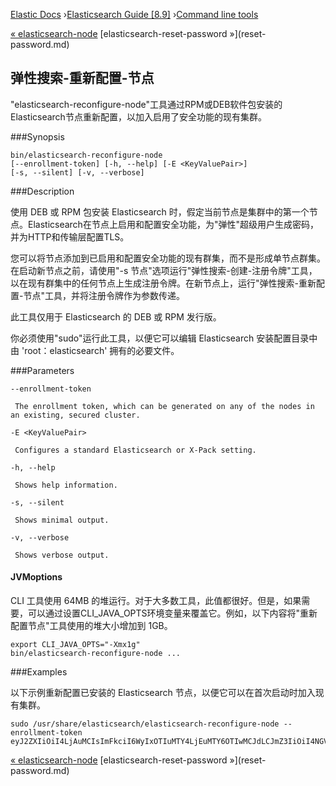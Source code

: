 

[Elastic Docs](/guide/) ›[Elasticsearch Guide [8.9]](index.md) ›[Command
line tools](commands.md)

[« elasticsearch-node](node-tool.md) [elasticsearch-reset-password »](reset-
password.md)

## 弹性搜索-重新配置-节点

"elasticsearch-reconfigure-node"工具通过RPM或DEB软件包安装的Elasticsearch节点重新配置，以加入启用了安全功能的现有集群。

###Synopsis

    
    
    bin/elasticsearch-reconfigure-node
    [--enrollment-token] [-h, --help] [-E <KeyValuePair>]
    [-s, --silent] [-v, --verbose]

###Description

使用 DEB 或 RPM 包安装 Elasticsearch 时，假定当前节点是集群中的第一个节点。Elasticsearch在节点上启用和配置安全功能，为"弹性"超级用户生成密码，并为HTTP和传输层配置TLS。

您可以将节点添加到已启用和配置安全功能的现有群集，而不是形成单节点群集。在启动新节点之前，请使用"-s 节点"选项运行"弹性搜索-创建-注册令牌"工具，以在现有群集中的任何节点上生成注册令牌。在新节点上，运行"弹性搜索-重新配置-节点"工具，并将注册令牌作为参数传递。

此工具仅用于 Elasticsearch 的 DEB 或 RPM 发行版。

你必须使用"sudo"运行此工具，以便它可以编辑 Elasticsearch 安装配置目录中由 'root：elasticsearch' 拥有的必要文件。

###Parameters

`--enrollment-token`

     The enrollment token, which can be generated on any of the nodes in an existing, secured cluster. 
`-E <KeyValuePair>`

     Configures a standard Elasticsearch or X-Pack setting. 
`-h, --help`

     Shows help information. 
`-s, --silent`

     Shows minimal output. 
`-v, --verbose`

     Shows verbose output. 

#### JVMoptions

CLI 工具使用 64MB 的堆运行。对于大多数工具，此值都很好。但是，如果需要，可以通过设置CLI_JAVA_OPTS环境变量来覆盖它。例如，以下内容将"重新配置节点"工具使用的堆大小增加到 1GB。

    
    
    export CLI_JAVA_OPTS="-Xmx1g"
    bin/elasticsearch-reconfigure-node ...

###Examples

以下示例重新配置已安装的 Elasticsearch 节点，以便它可以在首次启动时加入现有集群。

    
    
    sudo /usr/share/elasticsearch/elasticsearch-reconfigure-node --enrollment-token eyJ2ZXIiOiI4LjAuMCIsImFkciI6WyIxOTIuMTY4LjEuMTY6OTIwMCJdLCJmZ3IiOiI4NGVhYzkyMzAyMWQ1MjcyMmQxNTFhMTQwZmM2ODI5NmE5OWNiNmU0OGVhZjYwYWMxYzljM2I3ZDJjOTg2YTk3Iiwia2V5IjoiUy0yUjFINEJrNlFTMkNEY1dVV1g6QS0wSmJxM3hTRy1haWxoQTdPWVduZyJ9

[« elasticsearch-node](node-tool.md) [elasticsearch-reset-password »](reset-
password.md)
